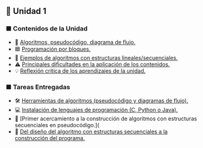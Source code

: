 ## 🧩 Unidad 1

### ■ Contenidos de la Unidad
- 📝 [Algoritmos, pseudocódigo, diagrama de flujo.](Algoritmos.md)
- 🟦 [Programación por bloques.](bloques.md)
- 🔹 [Ejemplos de algoritmos con estructuras lineales/secuenciales.](Ejemplos.md)
- ⚠️ [Principales dificultades en la aplicación de los contenidos.](dificultades.md)
- 💡 [Reflexión crítica de los aprendizajes de la unidad.](reflexion.md)

### ■ Tareas Entregadas
- 🛠️ [Herramientas de algoritmos (pseudocódigo y diagramas de flujo).](https://github.com/IrvinArmijosG/Portafolio-Digital-Programacion/blob/main/Informe%20Herramientas%20%20Actividad%20Nro.%201.pdf)
- 💻 [Instalación de lenguajes de programación (C, Python o Java).](https://github.com/IrvinArmijosG/Portafolio-Digital-Programacion/blob/main/Instalacion%20de%20lenguajes%20de%20programacion%20Irvin%20Armijos.pdf)
- 🚀 [Primer acercamiento a la construcción de algoritmos con estructuras secuenciales en pseudocódigo.](
- 🔄 [Del diseño del algoritmo con estructuras secuenciales a la construcción del programa.](https://github.com/IrvinArmijosG/Portafolio-Digital-Programacion/blob/main/Reporte%20tecnico%20n2%20Irvin%20Armijos.pdf)
